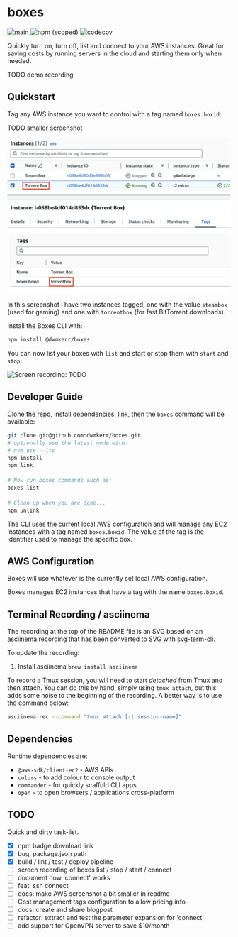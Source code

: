 # boxes

[![main](https://github.com/dwmkerr/boxes/actions/workflows/main.yml/badge.svg)](https://github.com/dwmkerr/boxes/actions/workflows/main.yml) ![npm (scoped)](https://img.shields.io/npm/v/%40dwmkerr/boxes) [![codecov](https://codecov.io/gh/dwmkerr/boxes/graph/badge.svg?token=uGVpjGFbDf)](https://codecov.io/gh/dwmkerr/boxes)

Quickly turn on, turn off, list and connect to your AWS instances. Great for saving costs by running servers in the cloud and starting them only when needed.

TODO demo recording

## Quickstart

Tag any AWS instance you want to control with a tag named `boxes.boxid`:

TODO smaller screenshot

![Screenshot: The AWS EC2 Instances console showing two boxes and the boxid tag](./docs/aws-instance-tags.png)

In this screenshot I have two instances tagged, one with the value `steambox` (used for gaming) and one with `torrentbox` (for fast BitTorrent downloads).

Install the Boxes CLI with:

```bash
npm install @dwmkerr/boxes
```

You can now list your boxes with `list` and start or stop them with `start` and `stop`:

![Screen recording: TODO]()

## Developer Guide

Clone the repo, install dependencies, link, then the `boxes` command will be available:

```bash
git clone git@github.com:dwmkerr/boxes.git
# optionally use the latest node with:
# nvm use --lts
npm install
npm link

# Now run boxes commands such as:
boxes list

# Clean up when you are done...
npm unlink
```

The CLI uses the current local AWS configuration and will manage any EC2 instances with a tag named `boxes.boxid`. The value of the tag is the identifier used to manage the specific box.

## AWS Configuration

Boxes will use whatever is the currently set local AWS configuration.

Boxes manages EC2 instances that have a tag with the name `boxes.boxid`.

## Terminal Recording / asciinema

The recording at the top of the README file is an SVG based on an [asciinema](https://asciinema.org/) recording that has been converted to SVG with [svg-term-cli](https://github.com/marionebl/svg-term-cli).

To update the recording:

1. Install asciinema `brew install asciinema`

To record a Tmux session, you will need to start _detached_ from Tmux and then attach. You can do this by hand, simply using `tmux attach`, but this adds some noise to the beginning of the recording. A better way is to use the command below:

```bash
asciinema rec --command "tmux attach [-t session-name]"
```

## Dependencies

Runtime dependencies are:

- `@aws-sdk/client-ec2` - AWS APIs
- `colors` - to add colour to console output
- `commander` - for quickly scaffold CLI apps
- `open` - to open browsers / applications cross-platform

## TODO

Quick and dirty task-list.

- [x] npm badge download link
- [x] bug: package.json path
- [x] build / lint / test / deploy pipeline
- [ ] screen recording of boxes list / stop / start / connect
- [ ] document how 'connect' works
- [ ] feat: ssh connect
- [ ] docs: make AWS screenshot a bit smaller in readme
- [ ] Cost management tags configuration to allow pricing info
- [ ] docs: create and share blogpost
- [ ] refactor: extract and test the parameter expansion for 'connect'
- [ ] add support for OpenVPN server to save $10/month
